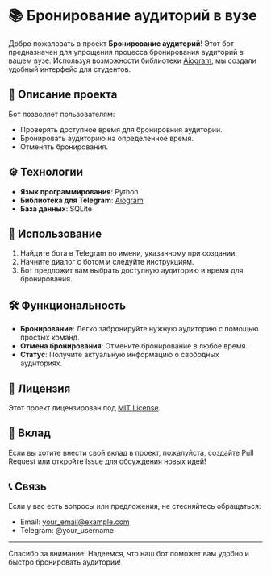 # 📚 Бронирование аудиторий в вузе

Добро пожаловать в проект **Бронирование аудиторий**! Этот бот предназначен для упрощения процесса бронирования аудиторий в вашем вузе. Используя возможности библиотеки [Aiogram](https://docs.aiogram.dev/), мы создали удобный интерфейс для студентов.

## 🚀 Описание проекта

Бот позволяет пользователям:
- Проверять доступное время для бронировния аудитории.
- Бронировать аудиторию на определенное время.
- Отменять бронирования.

## ⚙️ Технологии

- **Язык программирования**: Python
- **Библиотека для Telegram**: [Aiogram](https://docs.aiogram.dev/)
- **База данных**: SQLite

## 📱 Использование

1. Найдите бота в Telegram по имени, указанному при создании.
2. Начните диалог с ботом и следуйте инструкциям.
3. Бот предложит вам выбрать доступную аудиторию и время для бронирования.

## 🛠️ Функциональность

- **Бронирование**: Легко забронируйте нужную аудиторию с помощью простых команд.
- **Отмена бронирования**: Отмените бронирование в любое время.
- **Статус**: Получите актуальную информацию о свободных аудиториях.

## 📄 Лицензия

Этот проект лицензирован под [MIT License](LICENSE).

## 🤝 Вклад

Если вы хотите внести свой вклад в проект, пожалуйста, создайте Pull Request или откройте Issue для обсуждения новых идей!

## 📞 Связь

Если у вас есть вопросы или предложения, не стесняйтесь обращаться:
- Email: your_email@example.com
- Telegram: @your_username

---

Спасибо за внимание! Надеемся, что наш бот поможет вам удобно и быстро бронировать аудитории!
